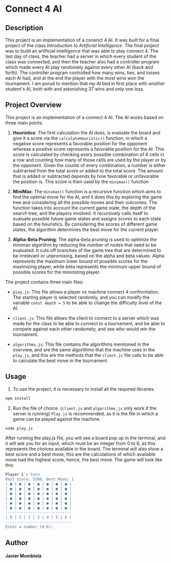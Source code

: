 # Connect 4 AI

## Description
This project is an implementation of a conenct 4 AI. It was built for a final project of the class *Introduction to Artificial Intelligence*. The final project was to build an artificial intelligence that was able to play connect 4. The last day of class, the teacher had a server in which every student of the class was connected, and then the teacher also had a controller program which made every AI play randomely against every other AI (back and forth). The controller program controlled how many wins, ties, and losses each AI had, and at the end the player with the most wins won the tournament. I am porud to mention that my AI tied in first place with another student's AI, both with and astonishing 37 wins and only one loss.

## Project Overview
This project is an implementation of a connect 4 AI. The AI works based on three main points. 

1. **Heuristics**: The first calculation the AI does, is evaluate the board and give it a score via the `calculateHeuristic()` function, in which a negative score represents a favorable position for the opponent whereas a positive score represents a favorable position for the AI. This score is calculated by checking every possible combination of 4 cells in a row and counting how many of those cells are used by the player or by the opponent. Given the counts of every combination, a number is either subtracted from the total score or added to the total score. The amount that is added or subtracted depends by how favorable or unfavorable the position is. This score is then used by the `minimax()` function

2. **MiniMax**: The `minimax()` function is a recursive function which aims to find the optimal move for the AI, and it does this by exploring the game tree and considering all the possible moves and their outcomes. The function takes into account the current game state, the depth of the search tree, and the players involved. It recursively calls itself to evaluate possible future game states and assigns scores to each state based on the heuristics. By considering the scores of different game states, the algorithm determines the best move for the current player.

3. **Alpha-Beta Pruning**: The alpha-beta pruning is used to optimize the minimax algorithm by reducing the number of nodes that need to be evaluated. It cuts off branches of the game tree that are determined to be irrelevant or unpromising, based on the alpha and beta values. Alpha represents the maximum lower bound of possible scores for the maximizing player, while beta represents the minimum upper bound of possible scores for the minimizing player. 

The project contains three main files:

- `play.js`: This file allows a player vs machine connect 4 confrontation. The starting player is selected randomly, and you can modify the variable `const depth = 5` to be able to change the difficulty level of the AI.

- `client.js`: This file allows the client to connect to a server which was made for the class to be able to connect to a tournament, and be able to compete against each other randomely, and see who would win the tournament.

- `algorithms.js`: This file contains the algorithms mentioned in the overview, and are the same algorithms that the machine uses in the `play.js`, and this are the methods that the `client.js` file calls to be able to calculate the best move in the tournament.


## Usage 
1. To use the project, it is necessary to install all the required libraries.
```bash
npm install
```

2. Run the file of choice. (`client.js` and `algorithms.js` only work if the server is running) `Play.js` is recommended, as it is the file in which a game can be played against the machine.
```bash
node play.js
```

After running the play.js file, you will see a board pop up in the terminal, and it will ask you for an input, which must be an integer from 0 to 6, as this represents the choices available in the board. The terminal will also show a best score and a best move, this are the calculations of which available move had the highest score, hence, the best move. The game will look like this:
```bash
Player 1's turn
Best Score: 5300. Best Move: 1
| ● | ● | ● | ● | ● | ● | ● |
| ● | ● | ● | ● | ● | ● | ● |
| ● | ● | ● | ● | ● | ● | ● |
| ● | ● | ● | ● | ● | ● | ● |
| ● | ● | ● | ● | ● | ● | ● |
| ● | ● | ● | ● | ● | ● | ● |
-----------------------------
| 0 | 1 | 2 | 3 | 4 | 5 | 6 |
-----------------------------
Enter a number (0-6):
```

## Author
#### Javier Mombiela

